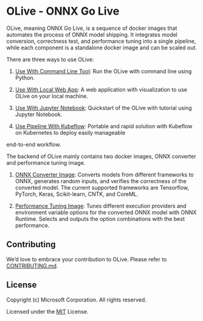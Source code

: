 # OLive - ONNX Go Live

OLive, meaning ONNX Go Live, is a sequence of docker images that automates the process of ONNX model shipping. It integrates model conversion, correctness test, and performance tuning into a single pipeline, while each component is a standalone docker image and can be scaled out. 

There are three ways to use OLive:

1. [Use With Command Line Tool](/cmd-tool): Run the OLive with command line using Python. 

2. [Use With Local Web App](/web): A web application with visualization to use OLive on your local machine.

3. [Use With Jupyter Notebook](/notebook): Quickstart of the OLive with tutorial using Jupyter Notebook. 

4. [Use Pipeline With Kubeflow](/kubeflow): Portable and rapid solution with Kubeflow on Kubernetes to deploy easily manageable 

end-to-end workflow.

The backend of OLive mainly contains two docker images, ONNX converter and performance tuning image. 
1. [ONNX Converter Image](/docker-images/onnx-converter): Converts models from different frameworks to ONNX, generates random inputs, and verifies the correctness of the converted model. The current supported frameworks are Tensorflow, PyTorch, Keras, Scikit-learn, CNTK, and CoreML. 

2. [Performance Tuning Image](/docker-images/perf-tuning): Tunes different execution providers and environment variable options for the converted ONNX model with ONNX Runtime. Selects and outputs the option combinations with the best performance. 

## Contributing
We’d love to embrace your contribution to OLive. Please refer to [CONTRIBUTING.md](./CONTRIBUTING.md).

## License
Copyright (c) Microsoft Corporation. All rights reserved.

Licensed under the [MIT](./LICENSE) License.
